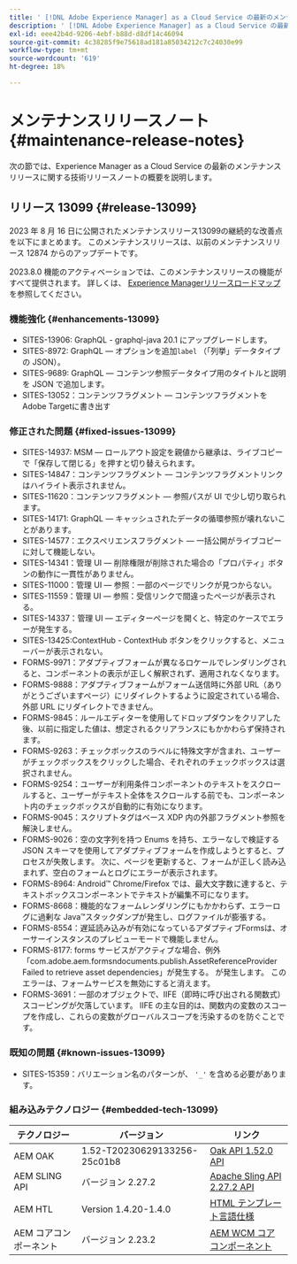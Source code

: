 ```yaml
---
title: ' [!DNL Adobe Experience Manager] as a Cloud Service の最新のメンテナンスリリースノート'
description: ' [!DNL Adobe Experience Manager] as a Cloud Service の最新のメンテナンスリリースノート'
exl-id: eee42b4d-9206-4ebf-b88d-d8df14c46094
source-git-commit: 4c38285f9e75618ad181a85034212c7c24030e99
workflow-type: tm+mt
source-wordcount: '619'
ht-degree: 18%

---
```


# メンテナンスリリースノート {#maintenance-release-notes}

次の節では、Experience Manager as a Cloud Service の最新のメンテナンスリリースに関する技術リリースノートの概要を説明します。

## リリース 13099 {#release-13099}

2023 年 8 月 16 日に公開されたメンテナンスリリース13099の継続的な改善点を以下にまとめます。 このメンテナンスリリースは、以前のメンテナンスリリース 12874 からのアップデートです。

2023.8.0 機能のアクティベーションでは、このメンテナンスリリースの機能がすべて提供されます。 詳しくは、 [Experience Managerリリースロードマップ](https://experienceleague.adobe.com/docs/experience-manager-release-information/aem-release-updates/update-releases-roadmap.html?lang=ja) を参照してください。

### 機能強化 {#enhancements-13099}

- SITES-13906: GraphQL - graphql-java 20.1 にアップグレードします。
- SITES-8972: GraphQL — オプションを追加```label``` （「列挙」データタイプの JSON）。
- SITES-9689: GraphQL — コンテンツ参照データタイプ用のタイトルと説明を JSON で追加します。
- SITES-13052：コンテンツフラグメント — コンテンツフラグメントをAdobe Targetに書き出す

### 修正された問題 {#fixed-issues-13099}

- SITES-14937: MSM — ロールアウト設定を親値から継承は、ライブコピーで「保存して閉じる」を押すと切り替えられます。
- SITES-14847：コンテンツフラグメント — コンテンツフラグメントリンクはハイライト表示されません。
- SITES-11620：コンテンツフラグメント — 参照パスが UI で少し切り取られます。
- SITES-14171: GraphQL — キャッシュされたデータの循環参照が壊れないことがあります。
- SITES-14577：エクスペリエンスフラグメント — 一括公開がライブコピーに対して機能しない。
- SITES-14341：管理 UI — 削除権限が削除された場合の「プロパティ」ボタンの動作に一貫性がありません。
- SITES-11000：管理 UI — 参照：一部のページでリンクが見つからない。
- SITES-11559：管理 UI — 参照：受信リンクで間違ったページが表示される。
- SITES-14337：管理 UI — エディターページを開くと、特定のケースでエラーが発生する。
- SITES-13425:ContextHub - ContextHub ボタンをクリックすると、メニューバーが表示されない。
- FORMS-9971：アダプティブフォームが異なるロケールでレンダリングされると、コンポーネントの表示が正しく解釈されず、適用されなくなります。
- FORMS-9888：アダプティブフォームがフォーム送信時に外部 URL（ありがとうございますページ）にリダイレクトするように設定されている場合、外部 URL にリダイレクトできません。
- FORMS-9845：ルールエディターを使用してドロップダウンをクリアした後、以前に指定した値は、想定されるクリアランスにもかかわらず保持されます。
- FORMS-9263：チェックボックスのラベルに特殊文字が含まれ、ユーザーがチェックボックスをクリックした場合、それぞれのチェックボックスは選択されません。
- FORMS-9254：ユーザーが利用条件コンポーネントのテキストをスクロールすると、ユーザーがテキスト全体をスクロールする前でも、コンポーネント内のチェックボックスが自動的に有効になります。
- FORMS-9045：スクリプトタグはベース XDP 内の外部フラグメント参照を解決しません。
- FORMS-9026：空の文字列を持つ Enums を持ち、エラーなしで検証する JSON スキーマを使用してアダプティブフォームを作成しようとすると、プロセスが失敗します。 次に、ページを更新すると、フォームが正しく読み込まれず、空白のフォームとログにエラーが表示されます。
- FORMS-8964: Android™ Chrome/Firefox では、最大文字数に達すると、テキストボックスコンポーネントでテキストが編集不可になります。
- FORMS-8668：機能的なフォームレンダリングにもかかわらず、エラーログに過剰な Java™スタックダンプが発生し、ログファイルが膨張する。
- FORMS-8554：遅延読み込みが有効になっているアダプティブFormsは、オーサーインスタンスのプレビューモードで機能しません。
- FORMS-8177: forms サービスがアクティブな場合、例外「com.adobe.aem.formsndocuments.publish.AssetReferenceProvider Failed to retrieve asset dependencies」が発生する。 が発生します。 このエラーは、フォームサービスを無効にすると消えます。
- FORMS-3691：一部のオブジェクトで、IIFE（即時に呼び出される関数式）スコーピングが欠落しています。 IIFE の主な目的は、関数内の変数のスコープを作成し、これらの変数がグローバルスコープを汚染するのを防ぐことです。


### 既知の問題 {#known-issues-13099}

- SITES-15359：バリエーション名のパターンが、 ```'_'``` を含める必要があります。

### 組み込みテクノロジー {#embedded-tech-13099}

| テクノロジー | バージョン | リンク |
|---|---|---|
| AEM OAK | 1.52-T20230629133256-25c01b8 | [Oak API 1.52.0 API](https://www.javadoc.io/doc/org.apache.jackrabbit/oak-api/1.52.0/index.html) |
| AEM SLING API | バージョン 2.27.2 | [Apache Sling API 2.27.2 API](https://www.javadoc.io/doc/org.apache.sling/org.apache.sling.api/latest/index.html) |
| AEM HTL | Version 1.4.20-1.4.0 | [HTML テンプレート言語仕様](https://github.com/adobe/htl-spec) |
| AEM コアコンポーネント | バージョン 2.23.2 | [AEM WCM コアコンポーネント](https://github.com/adobe/aem-core-wcm-components) |
